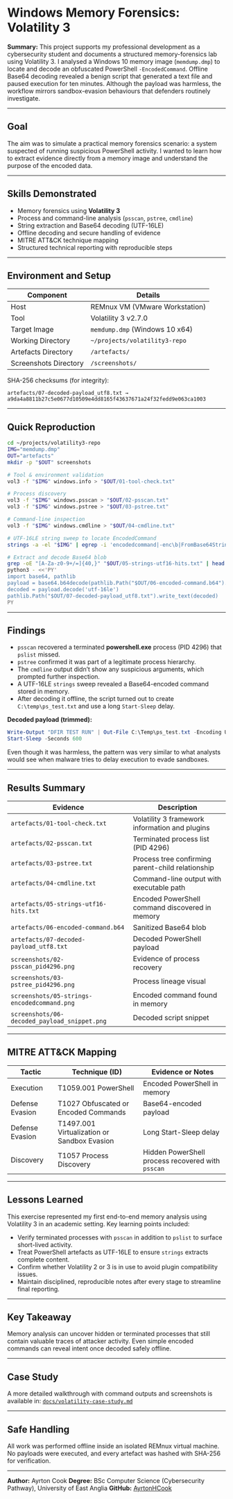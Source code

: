 # Windows Memory Forensics: Volatility 3

**Summary:**
This project supports my professional development as a cybersecurity student and documents a structured memory-forensics lab using Volatility 3.
I analysed a Windows 10 memory image (`memdump.dmp`) to locate and decode an obfuscated PowerShell `-EncodedCommand`.
Offline Base64 decoding revealed a benign script that generated a text file and paused execution for ten minutes.
Although the payload was harmless, the workflow mirrors sandbox-evasion behaviours that defenders routinely investigate.

---

## Goal

The aim was to simulate a practical memory forensics scenario: a system suspected of running suspicious PowerShell activity.
I wanted to learn how to extract evidence directly from a memory image and understand the purpose of the encoded data.

---

## Skills Demonstrated

* Memory forensics using **Volatility 3**
* Process and command-line analysis (`psscan`, `pstree`, `cmdline`)
* String extraction and Base64 decoding (UTF-16LE)
* Offline decoding and secure handling of evidence
* MITRE ATT&CK technique mapping
* Structured technical reporting with reproducible steps

---

## Environment and Setup

| Component             | Details                              |
| --------------------- | ------------------------------------ |
| Host                  | REMnux VM (VMware Workstation)       |
| Tool                  | Volatility 3 v2.7.0                  |
| Target Image          | `memdump.dmp` (Windows 10 x64)       |
| Working Directory     | `~/projects/volatility3-repo`        |
| Artefacts Directory   | `/artefacts/`                        |
| Screenshots Directory | `/screenshots/`                      |

SHA-256 checksums (for integrity):

```
artefacts/07-decoded-payload_utf8.txt → a9da4a8811b27c5e0677d10509e4dd8165f43637671a24f32fedd9e063ca1003
```

---

## Quick Reproduction

```bash
cd ~/projects/volatility3-repo
IMG="memdump.dmp"
OUT="artefacts"
mkdir -p "$OUT" screenshots

# Tool & environment validation
vol3 -f "$IMG" windows.info > "$OUT/01-tool-check.txt"

# Process discovery
vol3 -f "$IMG" windows.psscan > "$OUT/02-psscan.txt"
vol3 -f "$IMG" windows.pstree > "$OUT/03-pstree.txt"

# Command-line inspection
vol3 -f "$IMG" windows.cmdline > "$OUT/04-cmdline.txt"

# UTF-16LE string sweep to locate EncodedCommand
strings -a -el "$IMG" | egrep -i 'encodedcommand|-enc\b|FromBase64String|IEX' > "$OUT/05-strings-utf16-hits.txt"

# Extract and decode Base64 blob
grep -oE "[A-Za-z0-9+/=]{40,}" "$OUT/05-strings-utf16-hits.txt" | head -n 1 > "$OUT/06-encoded-command.b64"
python3 - <<'PY'
import base64, pathlib
payload = base64.b64decode(pathlib.Path("$OUT/06-encoded-command.b64").read_text().strip())
decoded = payload.decode('utf-16le')
pathlib.Path("$OUT/07-decoded-payload_utf8.txt").write_text(decoded)
PY
```

---

## Findings

* `psscan` recovered a terminated **powershell.exe** process (PID 4296) that `pslist` missed.
* `pstree` confirmed it was part of a legitimate process hierarchy.
* The `cmdline` output didn’t show any suspicious arguments, which prompted further inspection.
* A UTF-16LE `strings` sweep revealed a Base64-encoded command stored in memory.
* After decoding it offline, the script turned out to create `C:\temp\ps_test.txt` and use a long `Start-Sleep` delay.

**Decoded payload (trimmed):**

```powershell
Write-Output "DFIR TEST RUN" | Out-File C:\Temp\ps_test.txt -Encoding UTF8
Start-Sleep -Seconds 600
```

Even though it was harmless, the pattern was very similar to what analysts would see when malware tries to delay execution to evade sandboxes.

---

## Results Summary

| Evidence                                     | Description                                       |
| -------------------------------------------- | ------------------------------------------------- |
| `artefacts/01-tool-check.txt`                | Volatility 3 framework information and plugins    |
| `artefacts/02-psscan.txt`                    | Terminated process list (PID 4296)                |
| `artefacts/03-pstree.txt`                    | Process tree confirming parent-child relationship |
| `artefacts/04-cmdline.txt`                   | Command-line output with executable path          |
| `artefacts/05-strings-utf16-hits.txt`        | Encoded PowerShell command discovered in memory   |
| `artefacts/06-encoded-command.b64`           | Sanitized Base64 blob                             |
| `artefacts/07-decoded-payload_utf8.txt`      | Decoded PowerShell payload                        |
| `screenshots/02-psscan_pid4296.png`          | Evidence of process recovery                      |
| `screenshots/03-pstree_pid4296.png`          | Process lineage visual                            |
| `screenshots/05-strings-encodedcommand.png`  | Encoded command found in memory                   |
| `screenshots/06-decoded_payload_snippet.png` | Decoded script snippet                            |

---

## MITRE ATT&CK Mapping

| Tactic          | Technique (ID)                              | Evidence or Notes                                 |
| --------------- | ------------------------------------------- | ------------------------------------------------- |
| Execution       | T1059.001 PowerShell                        | Encoded PowerShell in memory                      |
| Defense Evasion | T1027 Obfuscated or Encoded Commands        | Base64-encoded payload                            |
| Defense Evasion | T1497.001 Virtualization or Sandbox Evasion | Long Start-Sleep delay                            |
| Discovery       | T1057 Process Discovery                     | Hidden PowerShell process recovered with `psscan` |

---

## Lessons Learned

This exercise represented my first end-to-end memory analysis using Volatility 3 in an academic setting.
Key learning points included:

* Verify terminated processes with `psscan` in addition to `pslist` to surface short-lived activity.
* Treat PowerShell artefacts as UTF-16LE to ensure `strings` extracts complete content.
* Confirm whether Volatility 2 or 3 is in use to avoid plugin compatibility issues.
* Maintain disciplined, reproducible notes after every stage to streamline final reporting.

---

## Key Takeaway

Memory analysis can uncover hidden or terminated processes that still contain valuable traces of attacker activity.
Even simple encoded commands can reveal intent once decoded safely offline.

---

## Case Study

A more detailed walkthrough with command outputs and screenshots is available in:
[`docs/volatility-case-study.md`](docs/volatility-case-study.md)

---

## Safe Handling

All work was performed offline inside an isolated REMnux virtual machine.
No payloads were executed, and every artefact was hashed with SHA-256 for verification.

---

**Author:** Ayrton Cook
**Degree:** BSc Computer Science (Cybersecurity Pathway), University of East Anglia
**GitHub:** [AyrtonHCook](https://github.com/AyrtonHCook)
